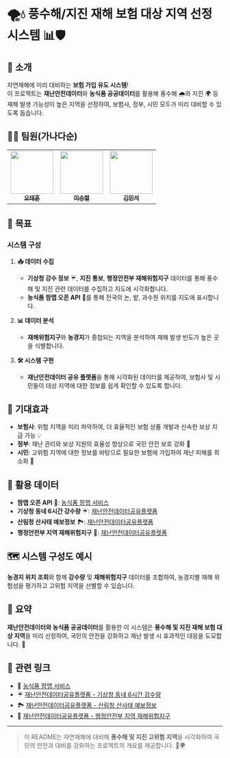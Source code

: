 # 🌪️💧 풍수해/지진 재해 보험 대상 지역 선정 시스템 📊🛡️

## 📌 소개
자연재해에 미리 대비하는 **보험 가입 유도 시스템**!<br>
이 프로젝트는 **재난안전데이터**와 **농식품 공공데이터**를 활용해 풍수해 🌧️와 지진 🌍 등 재해 발생 가능성이 높은 지역을 선정하여, 보험사, 정부, 시민 모두가 미리 대비할 수 있도록 돕습니다. 

## 🧑‍🦲 팀원(가나다순)

<table>
  <tbody>
    <tr>
      <td align="center"><a href="https://github.com/RosieOh"><img src="https://github.com/SP0F0/.github/assets/62829894/89996fac-c626-44e8-ba10-3dcc17252079" width="100px;" alt=""/><br /><sub><b>오태훈</b></sub></a><br /></td>
      <td align="center"><a href="https://github.com/sendjin5"><img src="https://github.com/SP0F0/.github/assets/62829894/fc0c73b5-3bdc-4edf-8c7f-b7b8eff9bf67" width="100px;" alt=""/><br /><sub><b>이승렬</b></sub></a><br /></td>
             <td align="center"><a href="https://github.com/sendjin5"><img src="https://github.com/SP0F0/.github/assets/62829894/fc0c73b5-3bdc-4edf-8c7f-b7b8eff9bf67" width="100px;" alt=""/><br /><sub><b>김민석</b></sub></a><br /></td>
    </tr>
  </tbody>
</table>

## 🎯 목표
### 시스템 구성
1. **📥 데이터 수집**
   - **기상청 강수 정보** ☔, **지진 통보**, **행정안전부 재해위험지구** 데이터를 통해 풍수해 및 지진 관련 데이터를 수집하고 지도에 시각화합니다.
   - **농식품 팜맵 오픈 API** 🌾를 통해 전국의 논, 밭, 과수원 위치를 지도에 표시합니다.

2. **📊 데이터 분석**
   - **재해위험지구**와 **농경지**가 중첩되는 지역을 분석하여 재해 발생 빈도가 높은 곳을 식별합니다.

3. **🛠️ 시스템 구현**
   - **재난안전데이터 공유 플랫폼**을 통해 시각화된 데이터를 제공하여, 보험사 및 시민들이 대상 지역에 대한 정보를 쉽게 확인할 수 있도록 합니다.

## 🌈 기대효과
- **보험사**: 위험 지역을 미리 파악하여, 더 효율적인 보험 상품 개발과 신속한 보상 지급 가능 💡
- **정부**: 재난 관리와 보상 지원의 효율성 향상으로 국민 안전 보호 강화 🚨
- **시민**: 고위험 지역에 대한 정보를 바탕으로 필요한 보험에 가입하여 재난 피해를 최소화 💼

## 📂 활용 데이터
- **팜맵 오픈 API** 📍: [농식품 팜맵 서비스](https://agis.epis.or.kr/ASD/main/intro.do)
- **기상청 동네 6시간 강수량** ☔: [재난안전데이터공유플랫폼](https://www.safetydata.go.kr/disaster-data/view?dataSn=26)
- **산림청 산사태 예보정보** 🏞️: [재난안전데이터공유플랫폼](https://www.safetydata.go.kr/disaster-data/view?dataSn=695)
- **행정안전부 지역 재해위험지구** 🚧: [재난안전데이터공유플랫폼](https://www.safetydata.go.kr/disaster-data/view?dataSn=52)

## 🗺️ 시스템 구성도 예시
**농경지 위치 조회**와 함께 **강수량** 및 **재해위험지구** 데이터를 조합하여, 농경지별 재해 위험성을 평가하고 고위험 지역을 선별할 수 있습니다.

## 📝 요약
**재난안전데이터와 농식품 공공데이터**를 활용한 이 시스템은 **풍수해 및 지진 재해 보험 대상 지역**을 미리 선정하여, 국민의 안전을 강화하고 재난 발생 시 효과적인 대응을 도모합니다. 🚀

## 🔗 관련 링크
- 🌾 [농식품 팜맵 서비스](https://agis.epis.or.kr/ASD/main/intro.do)
- ☔ [재난안전데이터공유플랫폼 - 기상청 동네 6시간 강수량](https://www.safetydata.go.kr/disaster-data/view?dataSn=26)
- 🏞️ [재난안전데이터공유플랫폼 - 산림청 산사태 예보정보](https://www.safetydata.go.kr/disaster-data/view?dataSn=695)
- 🚧 [재난안전데이터공유플랫폼 - 행정안전부 지역 재해위험지구](https://www.safetydata.go.kr/disaster-data/view?dataSn=52)

---

> 이 README는 자연재해에 대비해 **풍수해 및 지진 고위험 지역**을 시각화하여 국민의 안전과 대비를 강화하는 프로젝트의 개요를 제공합니다. 💪🌍
